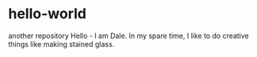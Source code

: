 # hello-world
another repository
Hello - I am Dale. In my spare time, I like to do creative things like making stained glass.
